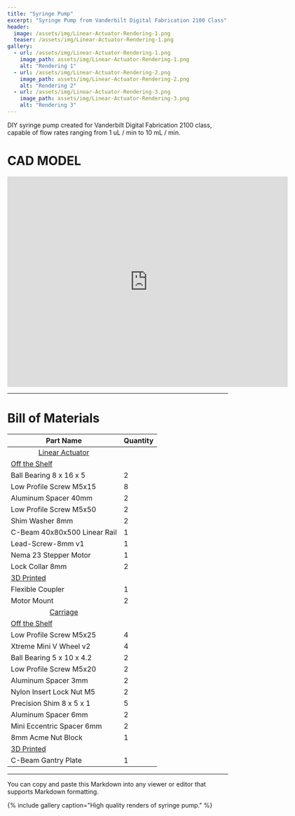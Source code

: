 ```yaml
---
title: "Syringe Pump"
excerpt: "Syringe Pump from Vanderbilt Digital Fabrication 2100 Class"
header:
  image: /assets/img/Linear-Actuator-Rendering-1.png
  teaser: /assets/img/Linear-Actuator-Rendering-1.png
gallery:
  - url: /assets/img/Linear-Actuator-Rendering-1.png
    image_path: assets/img/Linear-Actuator-Rendering-1.png
    alt: "Rendering 1"
  - url: /assets/img/Linear-Actuator-Rendering-2.png
    image_path: assets/img/Linear-Actuator-Rendering-2.png
    alt: "Rendering 2"
  - url: /assets/img/Linear-Actuator-Rendering-3.png
    image_path: assets/img/Linear-Actuator-Rendering-3.png
    alt: "Rendering 3"
---
```


DIY syringe pump created for Vanderbilt Digital Fabrication 2100 class, capable of flow rates ranging from 1 uL / min to 10 mL / min.

# CAD MODEL
<iframe src="https://vanderbilt643.autodesk360.com/shares/public/SH286ddQT78850c0d8a4dd1b2d391195116f?mode=embed" width="640" height="480" allowfullscreen="true" webkitallowfullscreen="true" mozallowfullscreen="true"  frameborder="0"></iframe>

---
# Bill of Materials

| **Part Name**                       | **Quantity** |
|------------------------------------|-------------|
| <div align="center"><ins>Linear Actuator</ins></div> |             |
| <ins>Off the Shelf</ins>           |             |
| Ball Bearing 8 x 16 x 5            | 2           |
| Low Profile Screw M5x15            | 8           |
| Aluminum Spacer 40mm               | 2           |
| Low Profile Screw M5x50            | 2           |
| Shim Washer 8mm                    | 2           |
| C-Beam 40x80x500 Linear Rail       | 1           |
| Lead-Screw-8mm v1                  | 1           |
| Nema 23 Stepper Motor              | 1           |
| Lock Collar 8mm                    | 2           |
| <ins>3D Printed</ins>              |             |
| Flexible Coupler                   | 1           |
| Motor Mount                        | 2           |
| <div align="center"><ins>Carriage</ins></div>       |             |
| <ins>Off the Shelf</ins>           |             |
| Low Profile Screw M5x25            | 4           |
| Xtreme Mini V Wheel v2             | 4           |
| Ball Bearing 5 x 10 x 4.2          | 2           |
| Low Profile Screw M5x20            | 2           |
| Aluminum Spacer 3mm                | 2           |
| Nylon Insert Lock Nut M5           | 2           |
| Precision Shim 8 x 5 x 1           | 5           |
| Aluminum Spacer 6mm                | 2           |
| Mini Eccentric Spacer 6mm          | 2           |
| 8mm Acme Nut Block                 | 1           |
| <ins>3D Printed</ins>              |             |
| C-Beam Gantry Plate                | 1           |



---

You can copy and paste this Markdown into any viewer or editor that supports Markdown formatting.

{% include gallery caption="High quality renders of syringe pump." %}
